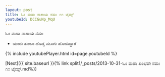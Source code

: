 ```yaml
---
layout: post
title: ಓಂ ಮಹಾ ನಾಶಾಯ ನಮಃ ೧೧ ಟೈಮ್ಸ್
youtubeId: DCCGuNp_MqU
---
```

 
 
 ಓಂ ಮಹಾ ನಾಶಾಯ ನಮಃ  
 
 -  ಯಾರು ತುಂಬಾ ದೊಡ್ಡ ಮೂಗು ಹೊಂದಿದ್ದಾರೆ 
 
  
 
  
 
 
 
 
 
 


{% include youtubePlayer.html id=page.youtubeId %}
 
[Next]({{ site.baseurl }}{% link  split1/_posts/2013-10-31-ಓಂ ಮಹಾ ಖಂಭವೇ ನಮಃ ೧೧ ಟೈಮ್ಸ್.md%})
 
